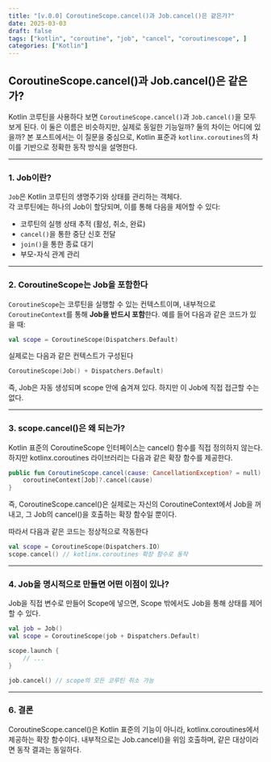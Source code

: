 ```yaml
---
title: "[v.0.0] CoroutineScope.cancel()과 Job.cancel()은 같은가?"
date: 2025-03-03
draft: false
tags: ["kotlin", "coroutine", "job", "cancel", "coroutinescope", ]
categories: ["Kotlin"]
---
```


## CoroutineScope.cancel()과 Job.cancel()은 같은가?

Kotlin 코루틴을 사용하다 보면 `CoroutineScope.cancel()`과 `Job.cancel()`을 모두 보게 된다. 이 둘은 이름은 비슷하지만, 실제로 동일한 기능일까? 둘의 차이는 어디에 있을까? 본 포스트에서는 이 질문을 중심으로, Kotlin 표준과 `kotlinx.coroutines`의 차이를 기반으로 정확한 동작 방식을 설명한다.

---

### 1. Job이란?

`Job`은 Kotlin 코루틴의 생명주기와 상태를 관리하는 객체다.  
각 코루틴에는 하나의 Job이 할당되며, 이를 통해 다음을 제어할 수 있다:

- 코루틴의 실행 상태 추적 (활성, 취소, 완료)
- `cancel()`을 통한 중단 신호 전달
- `join()`을 통한 종료 대기
- 부모-자식 관계 관리

---

### 2. CoroutineScope는 Job을 포함한다

`CoroutineScope`는 코루틴을 실행할 수 있는 컨텍스트이며, 내부적으로 `CoroutineContext`를 통해 **Job을 반드시 포함**한다. 예를 들어 다음과 같은 코드가 있을 때:

```kotlin
val scope = CoroutineScope(Dispatchers.Default)
```

실제로는 다음과 같은 컨텍스트가 구성된다

```kotlin
CoroutineScope(Job() + Dispatchers.Default)
```

즉, Job은 자동 생성되며 scope 안에 숨겨져 있다. 하지만 이 Job에 직접 접근할 수는 없다.

---

### 3. scope.cancel()은 왜 되는가?

Kotlin 표준의 CoroutineScope 인터페이스는 cancel() 함수를 직접 정의하지 않는다.
하지만 kotlinx.coroutines 라이브러리는 다음과 같은 확장 함수를 제공한다.

```kotlin
public fun CoroutineScope.cancel(cause: CancellationException? = null) {
    coroutineContext[Job]?.cancel(cause)
}
```

즉, CoroutineScope.cancel()은 실제로는 자신의 CoroutineContext에서 Job을 꺼내고, 그 Job의 cancel()을 호출하는 확장 함수일 뿐이다.

따라서 다음과 같은 코드는 정상적으로 작동한다

```kotlin
val scope = CoroutineScope(Dispatchers.IO)
scope.cancel() // kotlinx.coroutines 확장 함수로 동작
```

---

### 4. Job을 명시적으로 만들면 어떤 이점이 있나?

Job을 직접 변수로 만들어 Scope에 넣으면, Scope 밖에서도 Job을 통해 상태를 제어할 수 있다.

```kotlin
val job = Job()
val scope = CoroutineScope(job + Dispatchers.Default)

scope.launch {
    // ...
}

job.cancel() // scope의 모든 코루틴 취소 가능
```

---

### 6. 결론
CoroutineScope.cancel()은 Kotlin 표준의 기능이 아니라,
kotlinx.coroutines에서 제공하는 확장 함수이다.
내부적으로는 Job.cancel()을 위임 호출하며, 같은 대상이라면 동작 결과는 동일하다.